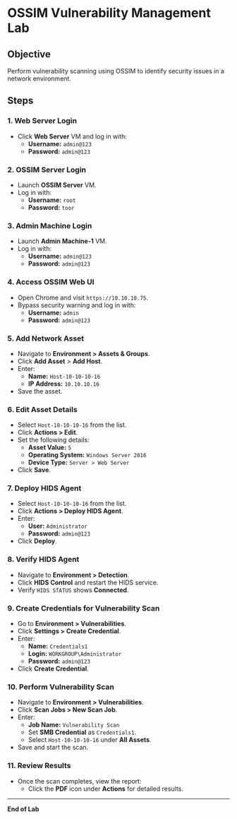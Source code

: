 # OSSIM Vulnerability Management Lab

## Objective
Perform vulnerability scanning using OSSIM to identify security issues in a network environment.

## Steps

### 1. Web Server Login
- Click **Web Server** VM and log in with:
  - **Username:** `admin@123`
  - **Password:** `admin@123`

### 2. OSSIM Server Login
- Launch **OSSIM Server** VM.
- Log in with:
  - **Username:** `root`
  - **Password:** `toor`

### 3. Admin Machine Login
- Launch **Admin Machine-1** VM.
- Log in with:
  - **Username:** `admin@123`
  - **Password:** `admin@123`

### 4. Access OSSIM Web UI
- Open Chrome and visit `https://10.10.10.75`.
- Bypass security warning and log in with:
  - **Username:** `admin`
  - **Password:** `admin@123`

### 5. Add Network Asset
- Navigate to **Environment > Assets & Groups**.
- Click **Add Asset** > **Add Host**.
- Enter:
  - **Name:** `Host-10-10-10-16`
  - **IP Address:** `10.10.10.16`
- Save the asset.

### 6. Edit Asset Details
- Select `Host-10-10-10-16` from the list.
- Click **Actions > Edit**.
- Set the following details:
  - **Asset Value:** `5`
  - **Operating System:** `Windows Server 2016`
  - **Device Type:** `Server > Web Server`
- Click **Save**.

### 7. Deploy HIDS Agent
- Select `Host-10-10-10-16` from the list.
- Click **Actions > Deploy HIDS Agent**.
- Enter:
  - **User:** `Administrator`
  - **Password:** `admin@123`
- Click **Deploy**.

### 8. Verify HIDS Agent
- Navigate to **Environment > Detection**.
- Click **HIDS Control** and restart the HIDS service.
- Verify `HIDS STATUS` shows **Connected**.

### 9. Create Credentials for Vulnerability Scan
- Go to **Environment > Vulnerabilities**.
- Click **Settings > Create Credential**.
- Enter:
  - **Name:** `Credentials1`
  - **Login:** `WORKGROUP\Administrator`
  - **Password:** `admin@123`
- Click **Create Credential**.

### 10. Perform Vulnerability Scan
- Navigate to **Environment > Vulnerabilities**.
- Click **Scan Jobs > New Scan Job**.
- Enter:
  - **Job Name:** `Vulnerability Scan`
  - Set **SMB Credential** as `Credentials1`.
  - Select `Host-10-10-10-16` under **All Assets**.
- Save and start the scan.

### 11. Review Results
- Once the scan completes, view the report:
  - Click the **PDF** icon under **Actions** for detailed results.

---
**End of Lab**

